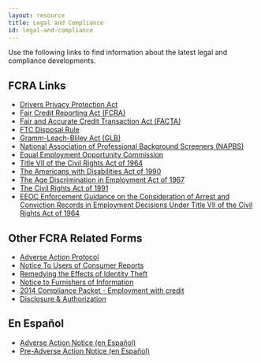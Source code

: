 ```yaml
---
layout: resource
title: Legal and Compliance
id: legal-and-compliance
---
```


Use the following links to find information about the latest legal and compliance developments.

## FCRA Links

- [Drivers Privacy Protection Act][1]
- [Fair Credit Reporting Act (FCRA)][2]
- [Fair and Accurate Credit Transaction Act (FACTA)][3]
- [FTC Disposal Rule][4]
- [Gramm-Leach-Bliley Act (GLB)][5]
- [National Association of Professional Background Screeners (NAPBS)][6]
- [Equal Employment Opportunity Commission][7]
- [Title VII of the Civil Rights Act of 1964][8]
- [The Americans with Disabilities Act of 1990][9]
- [The Age Discrimination in Employment Act of 1967][10]
- [The Civil Rights Act of 1991][11]
- [EEOC Enforcement Guidance on the Consideration of Arrest and Conviction Records in Employment Decisions Under Title VII of the Civil Rights Act of 1964][12]

[1]: http://www.accessreports.com/statutes/DPPA1.htm
[2]: http://www.ftc.gov/os/statutes/031224fcra.pdf
[3]: http://www.treasury.gov/offices/domestic-finance/financial-institution/cip/pdf/fact-act.pdf
[4]: http://www.ftc.gov/opa/2005/06/disposal.shtm
[5]: http://banking.senate.gov/conf/grmleach.htm
[6]: http://www.napbs.com
[7]: http://www.eeoc.gov/
[8]: http://www.eeoc.gov/policy/vii.html
[9]: http://www.eeoc.gov/policy/ada.html
[10]: http://www.eeoc.gov/policy/adea.html
[11]: http://www.eeoc.gov/policy/cra91.html
[12]: http://www.eeoc.gov/laws/guidance/arrest_conviction.cfm

## Other FCRA Related Forms

- [Adverse Action Protocol][13]
- [Notice To Users of Consumer Reports][14]
- [Remedying the Effects of Identity Theft][15]
- [Notice to Furnishers of Information][16]
- [2014 Compliance Packet - Employment with credit][17]
- [Disclosure &amp; Authorization][19]

[13]: /assets/files/fcra/protocol-for-adverse-action-2012.docx
[14]: /assets/files/fcra/notice-to-users-of-consumer-reports-2013.docx
[15]: /assets/files/fcra/remedying-the-effects-of-identity-theft-2013.docx
[16]: /assets/files/fcra/notice-to-furnishers-2013.docx
[17]: /assets/files/fcra/2015-compliance-packet-employment-with-credit.pdf
[19]: /assets/files/fcra/disclosure-and-authorization-nov-2015.doc

## En Español

- [Adverse Action Notice (en Español)][20]
- [Pre-Adverse Action Notice (en Español)][21]

[20]: /assets/files/fcra/adverse-action-notice-2015--spanish.doc
[21]: /assets/files/fcra/pre-adverse-action-notice-2015--spanish.doc
